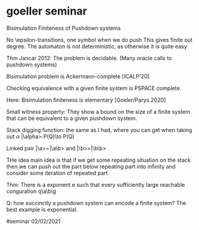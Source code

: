 # goeller seminar

Bisimulation Finiteness of Pushdown systems

No \epsilon-transitions, one symbol when we do push
This gives finite out degree.
The automaton is not deterministic, as otherwise it is quite easy

Thm Jancar 2012: The problem is decidable.
(Many oracle calls to pushdown systems)

Bisimulation problem is Ackermann-complete [ICALP'20]

Checking equivalence with a given finite system is PSPACE complete.

Here: Bisimulation finiteness is elementary [Goeler/Parys 2020]

Small witness property:
They show a bound on the size of a finite system that can be equivalent to a
given pushdown system.

Stack digging function: the same as I had, where you can get when taking out
$\alpha$ |\alpha>:P(Q)\to P(Q)

Linked pair |\a>=|\a\b> and |\b>=|\b\b>

THe idea main idea is that if we get some repeating situation on the stack then
we can push out the part below repeating part into infinity and consider some
iteration of repeated part

Thm: There is a exponent e such that every sufficiently large reachable
conguration  q\a\b\g 

Q: how succinctly a pushdown system can encode a finite system? The best example
is exponential. 

#seminar 02/02/2021